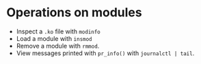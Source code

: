 # Operations on modules

- Inspect a `.ko` file with `modinfo`
- Load a module with `insmod`
- Remove a module with `rmmod`.
- View messages printed with `pr_info()` with `journalctl | tail`.
